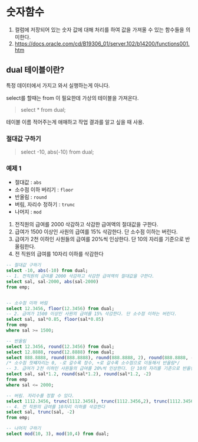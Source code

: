 # 숫자함수

1. 컬럼에 저장되어 있는 숫자 값에 대해 처리를 하여 값을 가져올 수 있는 함수들을 의미한다.
2. https://docs.oracle.com/cd/B19306_01/server.102/b14200/functions001.htm

## dual 테이블이란?

특정 데이터에서 가지고 와서 실행하는게 아니다.

select를 할때는 from 이 필요한데 가상의 테이블을 가져온다.

> select * from dual;

테이블 이름 적어주는게 애매하고 작업 결과를 알고 싶을 때 사용.

### 절대값 구하기

> select -10, abs(-10) from dual;

### 예제 1

- 절대값 : `abs`
- 소수점 이하 버리기 : `floor`
- 반올림 : `round`
- 버림, 자리수 정하기 : `trunc`
- 나머지 : `mod`

1. 전직원의 급여를 2000 삭감하고 삭감한 급여액의 절대값을 구한다.
2. 급여가 1500 이상인 사원의 급여를 15% 삭감한다. 단 소수점 이하는 버린다.
3. 급여가 2천 이하인 사원들의 급여를 20%씩 인상한다. 단 10의 자리를 기준으로 반올림한다.
4. 전 직원의 급여를 10자리 이하를 삭감한다

```sql
-- 절대값 구하기
select -10, abs(-10) from dual;
-- 1. 전직원의 급여를 2000 삭감하고 삭감한 급여액의 절대값을 구한다.
select sal, sal-2000, abs(sal-2000)
from emp;


-- 소수점 이하 버림
select 12.3456, floor(12.3456) from dual;
-- 2. 급여가 1500 이상인 사원의 급여를 15% 삭감한다. 단 소수점 이하는 버린다.
select sal, sal*0.85, floor(sal*0.85)
from emp
where sal >= 1500;

-- 반올림
select 12.3456, round(12.3456) from dual;
select 12.8888, round(12.8888) from dual;
select 888.8888, round(888.8888), round(888.8888, 2), round(888.8888, -2) from dual;
/* 소수점 첫쨰자리는 0, -로 갈수록 정수, +로 갈수록 소수점으로 이동해서 반올림*/
-- 3. 급여가 2천 이하인 사원들의 급여를 20%씩 인상한다. 단 10의 자리를 기준으로 반올림한다.
select sal, sal*1.2, round(sal*1.2), round(sal*1.2, -2)
from emp
where sal <= 2000;

-- 버림. 자리수를 정할 수 있다.
select 1112.3456, trunc(1112.3456), trunc(1112.3456,2), trunc(1112.3456,-2) from dual;
-- 4. 전 직원의 급여를 10자리 이하를 삭감한다
select sal, trunc(sal, -2)
from emp;

-- 나머지 구하기
select mod(10, 3), mod(10,4) from dual;


```



